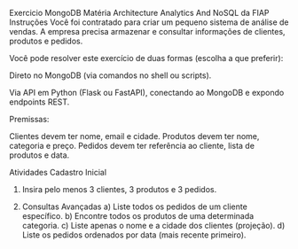 Exercicio MongoDB Matéria Architecture Analytics And NoSQL da FIAP
Instruções
Você foi contratado para criar um pequeno sistema de análise de vendas.
A empresa precisa armazenar e consultar informações de clientes, produtos e pedidos.

Você pode resolver este exercício de duas formas (escolha a que preferir):

Direto no MongoDB (via comandos no shell ou scripts).

Via API em Python (Flask ou FastAPI), conectando ao MongoDB e expondo endpoints REST.

Premissas:

Clientes devem ter nome, email e cidade.
Produtos devem ter nome, categoria e preço.
Pedidos devem ter referência ao cliente, lista de produtos e data.

Atividades
Cadastro Inicial

1) Insira pelo menos 3 clientes, 3 produtos e 3 pedidos.

2) Consultas Avançadas
a) Liste todos os pedidos de um cliente específico.
b) Encontre todos os produtos de uma determinada categoria.
c) Liste apenas o nome e a cidade dos clientes (projeção).
d) Liste os pedidos ordenados por data (mais recente primeiro).
